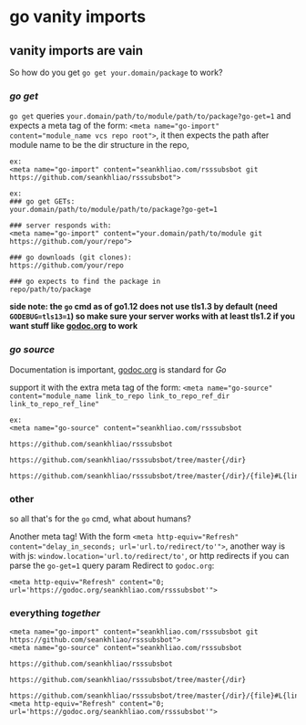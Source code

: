 # go vanity imports

## vanity imports are vain

So how do you get `go get your.domain/package` to work?

### _go get_

`go get` queries `your.domain/path/to/module/path/to/package?go-get=1`
and expects a meta tag of the form: `<meta name="go-import" content="module_name vcs repo root">`,
it then expects the path after module name to be the dir structure in the repo,

```
ex:
<meta name="go-import" content="seankhliao.com/rsssubsbot git https://github.com/seankhliao/rsssubsbot">

ex:
### go get GETs:
your.domain/path/to/module/path/to/package?go-get=1

### server responds with:
<meta name="go-import" content="your.domain/path/to/module git https://github.com/your/repo">

### go downloads (git clones):
https://github.com/your/repo

### go expects to find the package in
repo/path/to/package
```

**side note:
the `go` cmd as of go1.12 does not use tls1.3 by default
(need `GODEBUG=tls13=1`)
so make sure your server works with at least tls1.2
if you want stuff like [godoc.org](https://godoc.org/) to work**

### _go source_

Documentation is important,
[godoc.org](https://godoc.org) is standard for _Go_

support it with the extra meta tag of the form: `<meta name="go-source" content="module_name link_to_repo link_to_repo_ref_dir link_to_repo_ref_line"`

```
ex:
<meta name="go-source" content="seankhliao.com/rsssubsbot
                                https://github.com/seankhliao/rsssubsbot
                                https://github.com/seankhliao/rsssubsbot/tree/master{/dir}
                                https://github.com/seankhliao/rsssubsbot/tree/master{/dir}/{file}#L{line}">
```

### other

so all that's for the `go` cmd,
what about humans?

Another meta tag!
With the form `<meta http-equiv="Refresh" content="delay_in_seconds; url='url.to/redirect/to'">`,
another way is with js: `window.location='url.to/redirect/to'`,
or http redirects if you can parse the `go-get=1` query param
Redirect to `godoc.org`:

```
<meta http-equiv="Refresh" content="0; url='https://godoc.org/seankhliao.com/rsssubsbot'">
```

### everything _together_

```
<meta name="go-import" content="seankhliao.com/rsssubsbot git https://github.com/seankhliao/rsssubsbot">
<meta name="go-source" content="seankhliao.com/rsssubsbot
                                https://github.com/seankhliao/rsssubsbot
                                https://github.com/seankhliao/rsssubsbot/tree/master{/dir}
                                https://github.com/seankhliao/rsssubsbot/tree/master{/dir}/{file}#L{line}">
<meta http-equiv="Refresh" content="0; url='https://godoc.org/seankhliao.com/rsssubsbot'">
```
